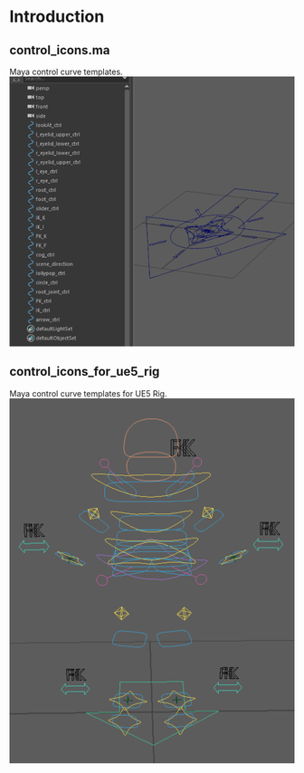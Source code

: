 
# Introduction

## control_icons.ma

Maya control curve templates.  
![screenshoots01](./screenshots/img_control_icons.png)

## control_icons_for_ue5_rig

Maya control curve templates for UE5 Rig.  
![screenshoots02](./screenshots/img_control_icons_for_ue5_rig.png)
